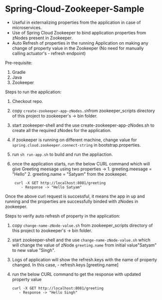 # Spring-Cloud-Zookeeper-Sample
- Useful in externalizing properties from the application in case of microservices.
- Use of Spring Cloud Zookeeper to bind application properties from zNodes present in Zookeeper.  
- Auto Refresh of properties in the running Application on making any change of property value in the Zookeeper
              (No need for manually calling actuator's - refresh endpoint)

Pre-requisite:
1. Gradle
2. Java
3. Zookeeper

Steps to run the application: 
1. Checkout repo.
2. copy `create-zookeeper-app-zNodes.sh`from zookeeper_scripts directory of this project to zookeeper's -> bin folder.
3. start zookeeper-shell and the use create-zookeeper-app-zNodes.sh to create all the required zNodes for the application.
4. if zookeeper is running on different machine, change value for `spring.cloud.zookeeper.connect-string` in bootstrap.properties.
5. run `sh run-app.sh` to build and run the appliaction.
6. once the application starts, run the below CURL command which will give
           Greeting meesage using two properties -> 
              1. greeting.meesage = "Hello"
              2. greeting.name = "Satyam" 
           from the zookeeper.
        
        curl -X GET http://localhost:8081/greeting
           - Response -> "Hello Satyam"

Once the above curl request is successful, it means the app in up and running and the properties are successfully binded with zNodes in  zookeeper.


Steps to verify auto refresh of property in the application:
1. copy `change-name-zNode-value.sh` from zookeeper_scripts directory of this project to zookeeper's -> bin folder.
2. start zookeeper-shell and the use `change-name-zNode-value.sh` which will change the value of zNode `greeting.name` from initial        value"Satyam" to new value "Singh".
3. Logs of application will show the refresh.keys with the name of property changed. In this case, 
            - refresh.keys [greeting.name]
4. run the below CURL command to get the response with updated property value
    
       curl -X GET http://localhost:8081/greeting
          - Response -> "Hello Singh"
